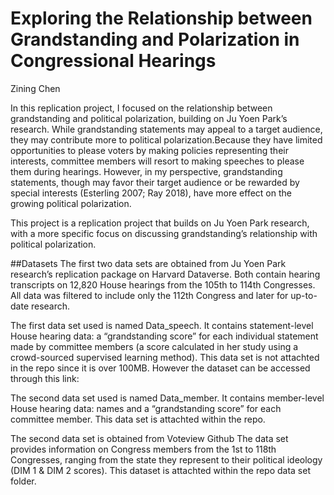# Exploring the Relationship between Grandstanding and Polarization in Congressional Hearings

Zining Chen 

In this replication project, I focused on the relationship between grandstanding and political polarization, building on Ju Yoen Park’s research. While grandstanding statements may appeal to a target audience, they may contribute more to political polarization.Because they have limited opportunities to please voters by making policies representing their interests, committee members will resort to making speeches to please them during hearings. However, in my perspective, grandstanding statements, though may favor their target audience or be rewarded by special interests (Esterling 2007; Ray 2018), have more effect on the growing political polarization.

This project is a replication project that builds on Ju Yoen Park research, with a more specific focus on discussing grandstanding’s relationship with political polarization.

##Datasets
The first two data sets are obtained from Ju Yoen Park research’s replication package on Harvard Dataverse. Both contain hearing transcripts on 12,820 House hearings from the 105th to 114th Congresses. All data was filtered to include only the 112th Congress and later for up-to-date research.

The first data set used is named Data_speech. It contains statement-level House hearing data: a “grandstanding score” for each individual statement made by committee members (a score calculated in her study using a crowd-sourced supervised learning method). This data set is not attachted in the repo since it is over 100MB. However the dataset can be accessed through this link: 

The second data set used is named Data_member. It contains member-level House hearing data: names and a “grandstanding score” for each committee member. This data set is attachted within the repo. 

The second data set is obtained from Voteview Github The data set provides information on Congress members from the 1st to 118th Congresses, ranging from the state they represent to their political ideology (DIM 1 & DIM 2 scores). This dataset is attachted within the repo data set folder. 
